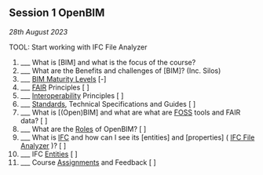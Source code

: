 ## Session 1 OpenBIM

*28th August 2023*

TOOL: Start working with IFC File Analyzer
1. ___ What is [BIM] and what is the focus of the course?
1. ___ What are the Benefits and challenges of [BIM]? (Inc. Silos)
2. ___ [BIM Maturity Levels](/Concepts/Levels) [-]
3. ___ [FAIR](/Concepts/FAIR) Principles [ ]
3. ___ [Interoperability](/Concepts/Interoperability) Principles [ ]
4. ___ [Standards](/Concepts/Standards), Technical Specifications and Guides [ ]
1. ___ What is [(Open)BIM] and what are what are [FOSS](/Concepts/SoftwareLicences) tools and FAIR data?  [ ]
1. ___ What are the [Roles](/Roles) of OpenBIM? [ ]
1. ___ What is [IFC](/Concepts/IFC) and how can I see its [entities] and [properties] ( [IFC File Analyzer](/Concepts/IFCFileAnalyzer) )? [ ]
1. ___ IFC [Entities](/Concepts/Entities) [ ]
4. ___ Course [Assignments](/Assignments) and Feedback [ ]
